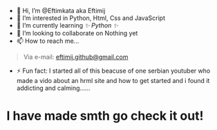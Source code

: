 - 👋 Hi, I’m @Eftimkata aka Eftimij
- 👀 I’m interested in Python, Html, Css and JavaScript
- 🌱 I’m currently learning  <em>*✨ Python ✨*</em>
- 💞️ I’m looking to collaborate on Nothing yet
- 📫 How to reach me...
> Via e-mail: eftimij.github@gmail.com
- ⚡ Fun fact: I started all of this beacuse of one serbian youtuber who made a vido about an hrml site and how to get started and i found it addicting and calming......
# I have made smth go check it out!

<!---
Eftimkata/Eftimkata is a ✨ special ✨ repository because its `README.md` (this file) appears on your GitHub profile.
You can click the Preview link to take a look at your changes.
--->
